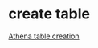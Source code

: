 # create table 

[Athena table creation ](https://docs.aws.amazon.com/athena/latest/ug/cloudtrail-logs.html)

